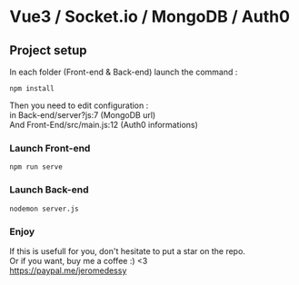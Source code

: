# Vue3 / Socket.io / MongoDB / Auth0

## Project setup
In each folder (Front-end & Back-end) launch the command : 
```
npm install
```
Then you need to edit configuration :  
in Back-end/server?js:7 (MongoDB url)  
And Front-End/src/main.js:12 (Auth0 informations)  

### Launch Front-end
```
npm run serve
```

### Launch Back-end
```
nodemon server.js
```

### Enjoy
If this is usefull for you, don't hesitate to put a star on the repo.  
Or if you want, buy me a coffee :) <3  
https://paypal.me/jeromedessy


